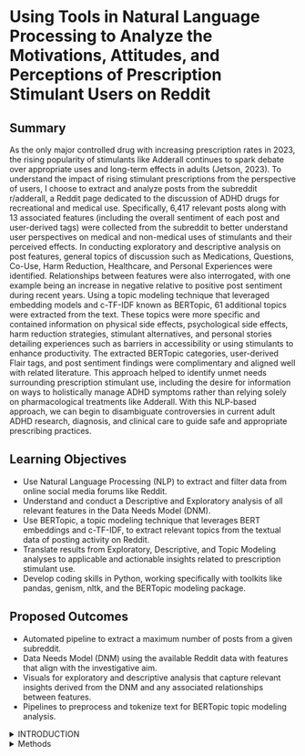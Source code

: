 # Using Tools in Natural Language Processing to Analyze the Motivations, Attitudes, and Perceptions of Prescription Stimulant Users on Reddit

## Summary

As the only major controlled drug with increasing prescription rates in 2023, the rising popularity of stimulants like Adderall continues to spark debate over appropriate uses and long-term effects in adults (Jetson, 2023). To understand the impact of rising stimulant prescriptions from the perspective of users, I choose to extract and analyze posts from the subreddit r/adderall, a Reddit page dedicated to the discussion of ADHD drugs for recreational and medical use. Specifically, 6,417 relevant posts along with 13 associated features (including the overall sentiment of each post and user-derived tags) were collected from the subreddit to better understand user perspectives on medical and non-medical uses of stimulants and their perceived effects. In conducting exploratory and descriptive analysis on post features, general topics of discussion such as Medications, Questions, Co-Use, Harm Reduction, Healthcare, and Personal Experiences were identified. Relationships between features were also interrogated, with one example being an increase in negative relative to positive post sentiment during recent years. Using a topic modeling technique that leveraged embedding models and c-TF-IDF known as BERTopic, 61 additional topics were extracted from the text. These topics were more specific and contained information on physical side effects, psychological side effects, harm reduction strategies, stimulant alternatives, and personal stories detailing experiences such as barriers in accessibility or using stimulants to enhance productivity. The extracted BERTopic categories, user-derived Flair tags, and post sentiment findings were complimentary and aligned well with related literature. This approach helped to identify unmet needs surrounding prescription stimulant use, including the desire for information on ways to holistically manage ADHD symptoms rather than relying solely on pharmacological treatments like Adderall. With this NLP-based approach, we can begin to disambiguate controversies in current adult ADHD research, diagnosis, and clinical care to guide safe and appropriate prescribing practices.

## Learning Objectives

* Use Natural Language Processing (NLP) to extract and filter data from online social media forums like Reddit.
* Understand and conduct a Descriptive and Exploratory analysis of all relevant features in the Data Needs Model (DNM).
* Use BERTopic, a topic modeling technique that leverages BERT embeddings and c-TF-IDF, to extract relevant topics from the textual data of posting activity on Reddit.
* Translate results from Exploratory, Descriptive, and Topic Modeling analyses to applicable and actionable insights related to prescription stimulant use.
* Develop coding skills in Python, working specifically with toolkits like pandas, genism, nltk, and the BERTopic modeling package. 

## Proposed Outcomes

* Automated pipeline to extract a maximum number of posts from a given subreddit.
* Data Needs Model (DNM) using the available Reddit data with features that align with the investigative aim.
* Visuals for exploratory and descriptive analysis that capture relevant insights derived from the DNM and any associated relationships between features. 
* Pipelines to preprocess and tokenize text for BERTopic topic modeling analysis.

<details>

<summary>INTRODUCTION</summary>

With the capacity to stimulate the central nervous system and cause excitation, elevated mood, and increased alertness, prescription stimulant use is expanding. While prescription stimulants can be used to enhance cognitive performance, suppress appetite for weight loss, or alleviate conditions like Attention Deficit Hyperactivity Disorder (ADHD) and narcolepsy, they also have the potential for non-medical use and abuse (Favrod-Coune, 2010). The rise of prescription stimulants for non-medical use is particularly apparent in college settings, where 61.7% report diverting their stimulant prescriptions and 36% believe stimulants like Adderall, are “not harmful” and can “make them smarter” (DeSantis, 2010). Though these accounts along with rising prescription rates have raised some alarm in the wake of a devastating opioid crisis, a protracted controversy surrounding the use and impact of these stimulants remains. On the other side of this debate, studies point to the high efficacy of stimulants when prescribed properly and interpret the rise in prescription rates as correcting for the underdiagnosis of conditions like ADHD (Abdelnour, 2022). Regardless of which interpretation is accurate, it is clear that prescription stimulant use is on the rise, increasing by 70% between 2011 and 2021 (Kim, 2023). 
	To better understand the impact of this rise, information from medical and non-medical users of stimulants is essential. However, since many are reluctant to divulge accounts of non-medical stimulant use due to stigma and legality issues, this kind of data is increasingly difficult to obtain. With surveys reporting the number of non-medical stimulant users on college campuses to be anywhere from 5% to 35%, alternative data sources are needed to help narrow this wide interval (Robitaille, 2018). As a quasi-anonymous and supportive space for users to divulge personal struggles or socially stigmatized experiences, social media sites like Reddit provide one possible solution to this data problem. With a 44% growth since 2020, Reddit has over 52 million daily active users, making it the 9th most popular social media app in the US with over 25% of US adults using the site (Dean, 2023). Reddit’s popularity is due in part to its subreddit structure which allows users to create separate groups known as subreddits based on shared interest or experience. The subreddit “r/adderall” was created on April 3, 2010, and is described as “a subreddit dedicated to discussing ADHD drugs for both recreational and medical uses” (Reddit Metrics, 2018). The explicit reference to both “recreational and medical use” combined with encouragement to post authentic and personally relevant experiences with stimulants provides a rich setting for the collection of insightful data. Furthermore, r/adderall has experienced a huge surge in membership since its creation which parallels the growing rate of stimulant use, rising from 14,960 in 2015 to 115,953 in 2023 (Robitaille, 2018). The personal and largely candid perspectives that posts from this subreddit provide make it an ideal source of information from which to investigate the different perspectives of stimulant users as well as their overall attitude and perception of effects. 
	With the rise of Natural Language Processing (NLP) tools, it is also becoming increasingly possible to extract themes, patterns, and sentiment from large corpora of text in relatively short periods of time. While transformer embeddings and clustering algorithms allow for the unsupervised extraction of relevant topics from unstructured text, tools like Valence Aware Dictionary and sEntiment Reasoner (VADAR) and Linguistic Inquiry and Word Count (LIWC) provide insight into the sentiment associated with each phrase or overall topic. Using NLP tools to uncover major themes, patterns, and sentiments from user activity in the r/adderall subreddit, firsthand perspectives on stimulant use and effects can be extracted to reveal novel insights. In identifying themes and associated sentiments surrounding medical and non-medical use of prescription stimulants, a more comprehensive picture of stimulant use can be created to inform next steps and identify areas requiring further investigation.

### History of Prescription Stimulants & Uses

When looking at the most common medical use cases for prescription stimulants, a study done by the Washington State Department of Health found that nearly 90% of all FDA-approved prescriptions (dispensed from 2012-2022) were used for ADHD treatment. Other medical uses, which together made up around 10% of cases, included sleep-wake disorders like narcolepsy and weight loss (Jetson, 2023). To understand how prescription stimulants became so commonly linked with ADHD, I conducted a brief literature search on reviews examining the history of prescription stimulants in conjunction with ADHD. In the early 1900s, most people did not accept ADHD as an actual disorder, claiming instead that it was an “abnormal defect” of moral control that described “high-grade feeble-minded” children (Martinez-Badia, 2015). However, in 1937, Charles Bradley accidentally discovered the potential use of Benzedrine (one of the first synthesized amphetamine stimulants) upon noticing that, rather than helping with this initial goal to alleviate headaches, it helped children instead with behavior and school performance (Bradley, 1937). Although ADHD was not recognized yet as a disorder (known then as “hyperkinetic impulsivity”), this finding set off the first wave of interest in stimulants, beginning with Adderall’s synthesis in 1960 and continuing with the discovery of Ritalin (the first methylphenidate stimulant) for “emotionally disturbed children” in 1963 (Conners, 1963). In response to the rising popularity of stimulants and their efficacy in alleviating ADHD symptoms, the Diagnostic and Statistical Manual (DSM) partially recognized ADHD for the first time as “disorders of hyperkinetic reaction of childhood or adolescence and organic brain syndrome” (2nd ed.; DSM–II; American Psychiatric Association, 1968). This acknowledgment would spark some of the first controversy around stimulants for the treatment of ADHD, with reports of heavily medicated school children invoking a worried skepticism that culminated in the Comprehensive Drug Abuse Prevention and Control Act of 1971, making stimulants like Ritalin and Adderall Schedule II drugs (Gabay, 2013). As the battle between skeptics and advocates continued, treatment for ADHD has become more and more widespread, although an updated American Academy of Pediatrics (AAP) cautioned that prescription stimulants should be combined “with appropriate management of a child’s environment and curriculum” (Colson, 1997). Since then, several popular prescription stimulants have risen in popularity and are described in more detail in Table 1. 

<img src="images/table1.png?raw=true"/>

While many other medications contain the same active ingredients as those listed in Table 1, this investigation will focus on the four most popular prescription stimulant medications, including Adderall XR, Adderall IR, Vyvanse, and Ritalin. 

### Attention Deficit Hyperactivity Disorder (ADHD)

With ADHD as the driving force behind most stimulant prescriptions, it’s important to understand its prevalence and history within the general population. As a common neurodevelopmental disorder, ADHD occurs in approximately 5-7.2% of children and 2.5-6.7% of adults, serving as a possible precursor to psychiatric conditions like depression anxiety or addiction as well as conditions like obesity (Sibley, 2023; Abdelnour, 2022). Like the rise in stimulant prescriptions, the prevalence of ADHD diagnoses has grown, rising from 6.1% to 10.2% from 1997 to 2016 according to national population surveys (Abdelnour, 2022). While some worry that ADHD is over-diagnosed and consequently over-prescribed, studies have shown that those who struggle with ADHD are helped immensely by prescription stimulants which are effective in up to 70% of cases (Jensen, 2007).

### Research on Adult ADHD

It’s also important to note ADHD’s gradual transition from a childhood and adolescent disorder to a lifelong condition which requires a separate set of treatment protocols given that adult care is very different from pediatric care. Unfortunately, knowledge about and support for research on adult ADHD is lagging with just under 5.5 million in active funding compared to the 42 million in funding for pediatric ADHD. Compared to depression which has only a slightly higher population prevalence than ADHD, research funds for depression are greater by nearly 10-fold (Sibley, 2023). Together, these findings suggest that adult ADHD requires additional research and funding to inform treatment using both pharmacological and non-pharmacological approaches. The growing recognition of ADHD in adults in conjunction with prescription increases raise questions about current adult ADHD research, diagnosis, and clinical care. The development of clinical recommendations for clinicians to better diagnose and treat adults with ADHD as well as guidelines for patients to manage ADHD symptoms will be critical in guiding safe and appropriate prescribing. 

### Non-Medical Uses of Prescription Stimulants

While cases of non-medical prescription stimulant use had prompted some research in the past, a 2016 paper covered by various popular news agencies played a major role in bringing these concerns to light and inspiring additional research. In this paper, emergency room data from 2006-2011 suggested that emergency department visits related to prescription stimulant use in adults increased markedly despite prescription trends remaining the same. Specifically, non-medical use increased by 67% and associated ED visits went up by 156% in adults. Furthermore, the primary source of these stimulants seemed to be coming from friends or relatives, suggesting that prescribed stimulants were often diverted (Chen, 2016). Indeed, many college-age students report diverting prescribed medications, with around half diverting their prescriptions according to one study (Kinnman, 2017). When examining the motivations for these diversions, studies suggest that students tend to overestimate the cognitive benefits of stimulants while underestimating or discounting risks, believing that prescription stimulants are much safer than illicit drugs (Kinnman, 2017; DeSantis, 2010; Lueck, 2020). College students often report using prescription stimulants to help meet specific academic standards and demands, believing stimulants increase concentration and alertness, and also help with studying (Lueck, 2020). There are a few papers that attempted to measure the impact of stimulants on cognitive function and problem-solving capabilities of medically prescribed and non-prescribed participants. In one randomized double-blinded trial conducted on non-prescribed users, researchers found that prescription stimulants increased motivation to perform a given task but often decreased the quality of effort when executing the task (Bowman, 2023). The underestimation of risk combined with conflicting points on the benefits of Adderall for focus motivates the need for a better understanding of user perspective and experience to inform appropriate care.

### Reported Side-Effects of Prescription Stimulants

Compared to cocaine or methamphetamine, the kinetics of amphetamine stimulants are less rewarding because they have a slower rate of reuptake in the brain (Heal, 2013). However, long-term use of stimulants, even when prescribed by a doctor, can lead to tolerance which requires higher or more frequent doses and increases the potential for substance abuse. If addiction to prescription stimulants occurs, a person may be vulnerable to symptoms like fatigue, depression, and sleep problems in the case of withdrawal (National Institute on Drug Abuse, 2018). In 2007, warning labels on prescription stimulant medications for ADHD were also updated to include risks for adverse cardiovascular events and psychiatric symptoms like delusional thinking or mania (U.S Food and Drug Administration, 2011). Indeed, a fair number of articles have reported adverse cardiovascular events, particularly in adults (Lewares, 2023; Tadrous, 2021; Sichilima, 2009; Torres-Acosta, 2020). Adderall XR was even withdrawn from the Canadian market in February of 2005 due to concerns of possible cardiotoxicity and cerebral vascular events in a small number of individuals who had taken the medication (Cheng, 2007). After appealing the decision, the committee concluded it was “biologically plausible” that stimulants increased the risk of adverse cardiovascular events, but methodologically weak analyses and inconclusive proof suggested that it should be reinstated on the market with a revised cautionary label (Kondro, 2005). While there are many side effects associated with these prescription stimulants, the most common include decreased appetite, trouble sleeping, and headaches (Fredriksen, 2014). Depression or anxiety can also result in cases of addiction along with psychosis, anger, paranoia, and gastrointestinal issues. Behavioral therapies can be effective not only in helping people stop abusing stimulants but also in managing ongoing prescription use and associated side effects (National Institute on Drug Abuse, 2018). 

### Recent Trends in Prescription Stimulant Use

Along with a brief history, medical and non-medical uses, and side effects of prescription stimulants, it's important to understand how documented prescription stimulant use has changed over time and whether specific demographic groups are affected. While it is difficult to find data to track the activity of non-medical stimulant users, the CDC analyzed MarketScan commercial claims to describe trends in prescription stimulant fills before and during the COVID-19 pandemic (2016-2021). In their report, the CDC noted that the percentage of enrollees with one or more prescription stimulant fills increased from 3.6% in 2016 to 4.1% in 2021. However, from 2020-2021, the percentage of females aged 15-44 and males aged 25-44 with prescription stimulant fills increased by more than 10% (Danielson, 2023). Since most of these prescriptions were matched with ADHD diagnosis codes, the CDC discussed a few different theories that could explain this phenomenon. The first explanation centered around the historical and incorrect definition of ADHD being a childhood disorder that was more common among boys. Now that ADHD is increasingly being recognized as a lifelong condition that might be underdiagnosed and undertreated in both girls and young adults, these changes may have contributed to the steady rise and spike in stimulant prescriptions during 2021. Another theory emphasizes the COVID-19 pandemic which may have exacerbated ADHD symptoms due to associated stress, depression, and/or anxiety. The increase in prescriptions and diagnoses could also be partially due to the expansion of telehealth services during the COVID-19 pandemic which were given a temporary allowance to prescribe virtually, making it much easier for people to obtain prescription stimulants (Prescribing controlled substances via telehealth, 2023).  In October of 2022, the U.S. Food and Drug Administration (FDA) formally announced a shortage of Adderall with very little explanation and a massive gap in available manufacturing reporting information (Weiss, 2023). This ongoing shortage combined with the 2021 surge in prescription rates and controversy over use cases motivates the need to understand user perspectives surrounding medical and non-medical uses and the impact of prescription stimulants. 

</details>

<details>

<summary>Methods</summary>

### Data Needs Model

Following a Data Quality (DQ) assessment framework proposed by Diaz et al. (2019), my aim to identify major themes and associated sentiments in the subreddit r/adderall was mapped to an analytical design. Specifically, all extractable measures available through the Reddit API were examined to determine whether they could be used to answer my research question. Based on this analysis, a Data Needs Model (DNM) was developed that incorporated features that were relevant to my investigative aim and defined an ideal dataset. While the process of constructing the DNM was iterative based on the quality and quantity of extracted data, it created a systematic process from which the data could be saved to an accessible tabular format. During the process of defining the DNM, the format was designed to be in 3rd normal form (Tidy Data) which meant that each variable was in one column only, each observation was in its separate row, and related variables could be linked together. The finalized version of the DNM was a single table with each row representing a given post and each column representing the extracted feature of a given post. The name of each feature along with its data type and description is given in Table 2 below.

<img src="images/table2.png?raw=true"/>

The final DNM design given above was produced only after many iterations and some of the included variables were added later after preprocessing. As one example, the “Sentiment” feature was created after data extraction/filtering by applying the VADER sentiment analysis tool in Python to the “Text” feature. The “Rising,” “Top,” “New,” “Controversial,” and “Hot” features on the other hand were all sorting categories required by the Python Reddit API Wrapper (PRAW) to extract posts from the r/adderall subreddit. Figure 1 given below shows the layout of these features on a webpage. 

<img src="images/figure1.png?raw=true"/>

On the right-hand side of Figure 1, a description of the subreddit is posted along with the name of the subreddit (r/adderall), the total number of members (~116,000), and the number of members currently online (66). On the left-hand side of the page, users can view posts and affiliated comments which can be sorted according to the five different sorting categories: top posts, new posts, rising posts, hot posts, and controversial posts. When a user clicks on a given post, they have the option to give the post an “upvote” (like) or a “downvote” (dislike). Posts with a higher ratio of upvotes to downvotes are more likely to become ‘top’, ‘hot’, or ‘rising’ posts while posts with a mixture of upvotes and downvotes are more likely to be labeled as ‘controversial.’ Posts can also be sorted according to the date posted using the ‘new’ filter. While each post has a ‘text’ attribute (a longer description that makes up the main content), Reddit provides an optional feature for posts to be tagged with an attribute known as a Flair. Similar to a hashtag, a flair is a category that the user creates to describe their post. Examples of flairs include Questions, Announcements, Healthcare, or a specific medication (eg Adderall, Ritalin, Vyvanse… etc.). 

Using PRAW, features were extracted from each post based on the DNM requirements and saved to a tabular format using pandas. Because Reddit sets a limit on the number of extractable posts, only the top 1000 posts from each of the five sorting categories (top, rising, hot, controversial, new) were saved. Since subreddits are also monitored by moderators who can remove offensive or unrelated posts, the number of posts extracted from each sorting category was less than 1000 and resulted in a total of 1,992 extracted posts once duplicates were filtered. To more posts for topic analysis, I discovered a keyword search function on the API which I used to extract an additional 5,260 posts by filtering for the maximum number of posts containing the top 1-200 most common dictionary words. In total, this search process resulted in 6,452 posts which were used for further descriptive, exploratory, and BERTopic analyses.
	After the data was successfully extracted, descriptive analysis was conducted on each feature to assess data quality, filter any unrelated posts, and iteratively improve the DNM design to inform next steps in topic modeling and sentiment analysis. Using the vaderSentiment SentimentIntensityAnalyzer tool in Python, the overall sentiment was calculated for each post text and added to the DNM as an additional feature (see Table 1). Exploratory analysis was also conducted to interrogate any pertinent relationships between features in the DNM. 
Before performing topic analysis, the text underwent preprocessing which consisted of four major steps: cleaning (to remove punctuation, newline characters, etc.), tokenization (breaking down sentences), removal of stop words, and lemmatization. Once preprocessing was completed, I used a topic modeling Python library known as BERTopic to identify topics from the preprocessed text of posts. Combining both transformer embeddings and clustering model algorithms, BERTopic finds a vector representation for each post (known as an embedding) and then uses UMAP dimensionality reduction to maintain the local and global structure of the data while also reducing dimensionality and clustering embeddings. After assigning each post in the set to a cluster, it then retrieves the topic representation using a class-based TF-IDF (c-TF-IDF) where it selects words with the highest c-TF-IDF score to represent that given topic. While many different tools can be used to perform topic analysis in unstructured textual data, BERTopic was selected because it had significantly more success at identifying semantically relevant topics in social media data than other methods like Latent Dirichlet Allocation (LDA). Its ability to increase the coherence among terms for the same topic while removing irrelevant terms and increase the topic representation by removing synonyms and variations of the same word allows it to perform well on the Reddit dataset. 
Using the default BERTopic model parameters (n_neighbors=15, n_components=5, min_dist=0, metric=’cosine’, random_state=100), a UMAP model and BERTopic model were initiated and run using the preprocessed text of each post. Once major groupings were identified, I compared these results to the themes identified through the ‘Topic’ and ‘Flair’ features and also to the findings gleaned from my review of the literature to ensure proper evaluation. I also read keywords and subsets of posts from each topic to better understand what distinguished a given topic and labeled topics accordingly.

</details>
